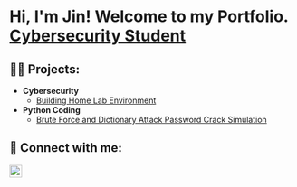<h1>Hi, I'm Jin! Welcome to my Portfolio.<br/><a href="https://www.linkedin.com/in/jin-kasai/">Cybersecurity Student</a>
<h2>👨‍💻 Projects:</h2>

- <b>Cybersecurity</b>
  - [Building Home Lab Environment](https://github.com/jinkscad/BuildHomeLab/blob/main/README.md)
- <b>Python Coding</b>
  - [Brute Force and Dictionary Attack Password Crack Simulation](https://github.com/jinkscad/PasswordCrackerSimulation)



<h2> 🤳 Connect with me:</h2>



[<img align="left" alt="JoshMadakor | LinkedIn" width="22px" src="https://cdn.jsdelivr.net/npm/simple-icons@v3/icons/linkedin.svg" />][linkedin]


[linkedin]: https://linkedin.com/in/jin-kasai

<!--
